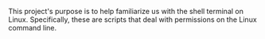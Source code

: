 This project's purpose is to help familiarize us with the shell terminal on Linux. Specifically, these are scripts that deal with permissions on the Linux command line.
